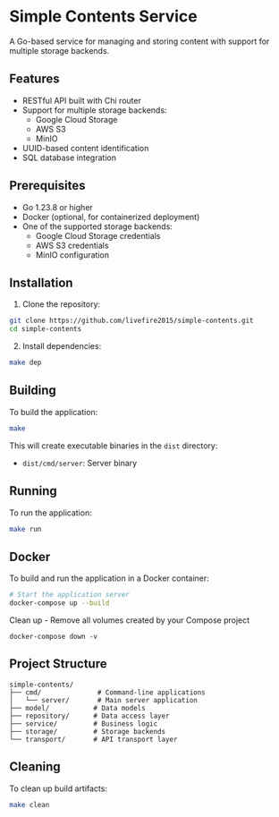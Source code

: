 # Simple Contents Service

A Go-based service for managing and storing content with support for multiple storage backends.

## Features

- RESTful API built with Chi router
- Support for multiple storage backends:
  - Google Cloud Storage
  - AWS S3
  - MinIO
- UUID-based content identification
- SQL database integration

## Prerequisites

- Go 1.23.8 or higher
- Docker (optional, for containerized deployment)
- One of the supported storage backends:
  - Google Cloud Storage credentials
  - AWS S3 credentials
  - MinIO configuration

## Installation

1. Clone the repository:
```bash
git clone https://github.com/livefire2015/simple-contents.git
cd simple-contents
```

2. Install dependencies:
```bash
make dep
```

## Building

To build the application:
```bash
make
```

This will create executable binaries in the `dist` directory:
- `dist/cmd/server`: Server binary

## Running

To run the application:
```bash
make run
```

## Docker

To build and run the application in a Docker container:

```bash
# Start the application server
docker-compose up --build 
```
Clean up - Remove all volumes created by your Compose project

```
docker-compose down -v
```

## Project Structure

```
simple-contents/
├── cmd/              # Command-line applications
│   └── server/       # Main server application
├── model/           # Data models
├── repository/      # Data access layer
├── service/         # Business logic
├── storage/         # Storage backends
└── transport/       # API transport layer
```

## Cleaning

To clean up build artifacts:
```bash
make clean
```
